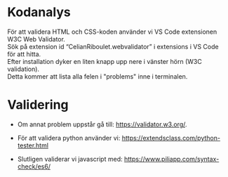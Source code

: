 # Kodanalys
För att validera HTML och CSS-koden använder vi VS Code extensionen W3C Web Validator.
<br>
 Sök på extension id “CelianRiboulet.webvalidator” i extensions i VS Code för att hitta.<br> Efter installation dyker en liten knapp upp nere i vänster hörn (W3C validation).<br>Detta kommer att lista alla felen i "problems" inne i terminalen.
 
 # Validering
* Om annat problem uppstår gå till: https://validator.w3.org/.

* För att validera python använder vi: https://extendsclass.com/python-tester.html

* Slutligen validerar vi javascript med: https://www.piliapp.com/syntax-check/es6/


